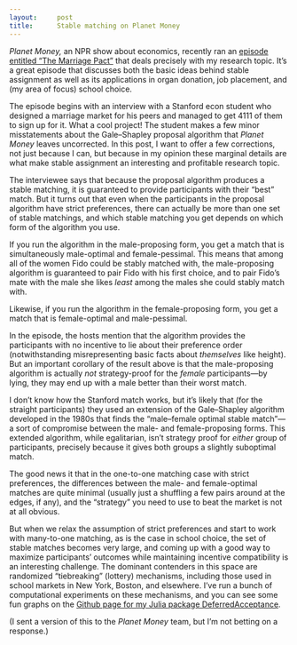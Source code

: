 ```yaml
---
layout:     post
title:      Stable matching on Planet Money
---
```


<em>Planet Money,</em> an NPR show about economics, recently ran an <a href="https://www.npr.org/2021/03/02/972943944/the-marriage-pact">episode entitled &ldquo;The Marriage Pact&rdquo;</a> that deals precisely with my research topic. It&rsquo;s a great episode that discusses both the basic ideas behind stable assignment as well as its applications in organ donation, job placement, and (my area of focus) school choice.

The episode begins with an interview with a Stanford econ student who designed a marriage market for his peers and managed to get 4111 of them to sign up for it. What a cool project! The student makes a few minor misstatements about the Gale&ndash;Shapley proposal algorithm that <em>Planet Money</em> leaves uncorrected. In this post, I want to offer a few corrections, not just because I can, but because in my opinion these marginal details are what make stable assignment an interesting and profitable research topic.

<!--more-->

The interviewee says that because the proposal algorithm produces a stable matching, it is guaranteed to provide participants with their &ldquo;best&rdquo; match. But it turns out that even when the participants in the proposal algorithm have strict preferences, there can actually be more than one set of stable matchings, and which stable matching you get depends on which form of the algorithm you use.

If you run the algorithm in the male-proposing form, you get a match that is simultaneously male-optimal and female-pessimal. This means that among all of the women Fido could be stably matched with, the male-proposing algorithm is guaranteed to pair Fido with his first choice, and to pair Fido&rsquo;s mate with the male she likes <em>least</em> among the males she could stably match with.

Likewise, if you run the algorithm in the female-proposing form, you get a match that is female-optimal and male-pessimal.

In the episode, the hosts mention that the algorithm provides the participants with no incentive to lie about their preference order (notwithstanding misrepresenting basic facts about <em>themselves</em> like height). But an important corollary of the result above is that the male-proposing algorithm is actually <em>not</em> strategy-proof for the <em>female</em> participants—by lying, they may end up with a male better than their worst match.

I don&rsquo;t know how the Stanford match works, but it&rsquo;s likely that (for the straight participants) they used an extension of the Gale–Shapley algorithm developed in the 1980s that finds the &ldquo;male–female optimal stable match&rdquo;—a sort of compromise between the male- and female-proposing forms. This extended algorithm, while egalitarian, isn&rsquo;t strategy proof for <em>either</em> group of participants, precisely because it gives both groups a slightly suboptimal match.

The good news it that in the one-to-one matching case with strict preferences, the differences between the male- and female-optimal matches are quite minimal (usually just a shuffling a few pairs around at the edges, if any), and the &ldquo;strategy&rdquo; you need to use to beat the market is not at all obvious.

But when we relax the assumption of strict preferences and start to work with many-to-one matching, as is the case in school choice, the set of stable matches becomes very large, and coming up with a good way to maximize participants&rsquo; outcomes while maintaining incentive compatibility is an interesting challenge. The dominant contenders in this space are randomized &ldquo;tiebreaking&rdquo; (lottery) mechanisms, including those used in school markets in New York, Boston, and elsewhere. I&rsquo;ve run a bunch of computational experiments on these mechanisms, and you can see some fun graphs on the <a href="https://github.com/maxkapur/DeferredAcceptance">Github page for my Julia package DeferredAcceptance</a>.

(I sent a version of this to the <em>Planet Money</em> team, but I&rsquo;m not betting on a response.)

